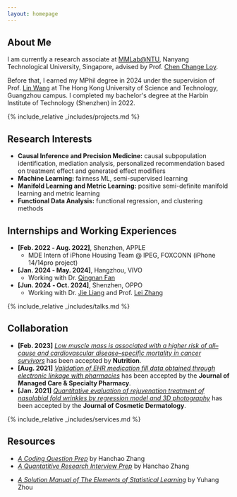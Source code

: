 ```yaml
---
layout: homepage
---
```


## About Me

I am currently a research associate at <a href="https://www.mmlab-ntu.com/" target="_blank">MMLab@NTU</a>, Nanyang Technological University, Singapore, advised by Prof. <a href="https://www.mmlab-ntu.com/person/ccloy/" target="_blank">Chen Change Loy</a>.

Before that, I earned my MPhil degree in 2024 under the supervision of Prof. <a href="https://scholar.google.com.hk/citations?hl=zh-CN&user=SReb2csAAAAJ" target="_blank">Lin Wang</a> at The Hong Kong University of Science and Technology, Guangzhou campus. I completed my bachelor's degree at the Harbin Institute of Technology (Shenzhen) in 2022.


{% include_relative _includes/projects.md %}


## Research Interests
- **Causal Inference and Precision Medicine:** causal subpopulation identification, mediation analysis, personalized recommendation based on treatment effect and generated effect modifiers
- **Machine Learning:** fairness ML, semi-supervised learning
- **Manifold Learning and Metric Learning:** positive semi-definite manifold learning and metric learning
- **Functional Data Analysis:** functional regression, and clustering methods


## Internships and Working Experiences
- **[Feb. 2022 ‑ Aug. 2022]**, Shenzhen, APPLE
  - MDE Intern of iPhone Housing Team @ IPEG, FOXCONN (iPhone 14/14pro project)
- **[Jan. 2024 ‑ May. 2024]**, Hangzhou, VIVO
  - Working with Dr. <a href="https://fqnchina.github.io" target="_blank">Qingnan Fan</a>
- **[Jun. 2024 ‑ Oct. 2024]**, Shenzhen, OPPO
  - Working with Dr. <a href="https://scholar.google.com.sg/citations?user=REWxLZsAAAAJ&hl" target="_blank">Jie Liang</a> and Prof. <a href="https://www4.comp.polyu.edu.hk/~cslzhang/" target="_blank">Lei Zhang</a>


<!-- {% include_relative _includes/publications.md %} -->



{% include_relative _includes/talks.md %}







## Collaboration

<!-- - **[Feb. 2020]** Our paper about incremental learning is accepted to CVPR 2020.
- **[Feb. 2020]** We will host the ACM Multimedia Asia 2020 conference in Singapore!
- **[Sept. 2019]** Our paper about few-shot learning is accepted to NeurIPS 2019. -->
- **[Feb. 2023]** <a href="https://www.sciencedirect.com/science/article/pii/S089990072200346X" target="_blank">*Low muscle mass is associated with a higher risk of all–cause and cardiovascular disease–specific mortality in cancer survivors*</a> has been accepted by **Nutrition**. 
- **[Aug. 2021]** <a href="https://www.jmcp.org/doi/full/10.18553/jmcp.2021.27.10.1482" target="_blank">*Validation of EHR medication fill data obtained through electronic linkage with pharmacies*</a> has been accepted by the **Journal of Managed Care & Specialty Pharmacy**.
- **[Jan. 2021]** <a href="https://onlinelibrary.wiley.com/doi/abs/10.1111/jocd.13486" target="_blank">*Quantitative evaluation of rejuvenation treatment of nasolabial fold wrinkles by regression model and 3D photography*</a> has been accepted by the **Journal of Cosmetic Dermatology**.


{% include_relative _includes/services.md %}


## Resources
- <a href="https://github.com/Hanchao-Zhang/LeetCode-Prep/blob/main/main.pdf" target="_blank">*A Coding Question Prep*</a> by Hanchao Zhang
- <a href="https://github.com/Hanchao-Zhang/LeetQuant-Note/blob/main/Prep/Quant%20Research.pdf" target="_blank">*A Quantatitive Research Interview Prep*</a> by Hanchao Zhang
<!-- https://yuhangzhou88.github.io/ESL_Solution/  -->
- <a href="https://yuhangzhou88.github.io/ESL_Solution/" target="_blank">*A Solution Manual of The Elements of Statistical Learning*</a> by Yuhang Zhou 




